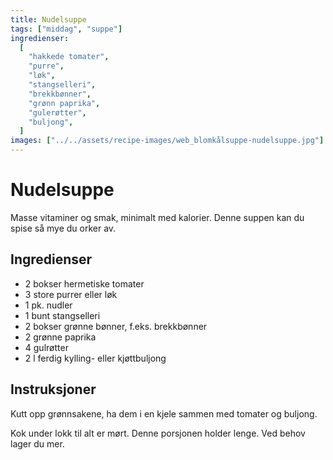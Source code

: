 ```yaml
---
title: Nudelsuppe
tags: ["middag", "suppe"]
ingredienser:
  [
    "hakkede tomater",
    "purre",
    "løk",
    "stangselleri",
    "brekkbønner",
    "grønn paprika",
    "gulerøtter",
    "buljong",
  ]
images: ["../../assets/recipe-images/web_blomkålsuppe-nudelsuppe.jpg"]
---
```


# Nudelsuppe

Masse vitaminer og smak, minimalt med kalorier. Denne suppen kan du spise så mye du orker av.

## Ingredienser

- 2 bokser hermetiske tomater
- 3 store purrer eller løk
- 1 pk. nudler
- 1 bunt stangselleri
- 2 bokser grønne bønner, f.eks. brekkbønner
- 2 grønne paprika
- 4 gulrøtter
- 2 l ferdig kylling- eller kjøttbuljong

## Instruksjoner

Kutt opp grønnsakene, ha dem i en kjele sammen med tomater og buljong.

Kok under lokk til alt er mørt. Denne porsjonen holder lenge. Ved behov lager du mer.
